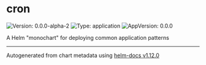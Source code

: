 # cron

![Version: 0.0.0-alpha-2](https://img.shields.io/badge/Version-0.0.0--alpha--2-informational?style=flat-square) ![Type: application](https://img.shields.io/badge/Type-application-informational?style=flat-square) ![AppVersion: 0.0.0](https://img.shields.io/badge/AppVersion-0.0.0-informational?style=flat-square)

A Helm "monochart" for deploying common application patterns

----------------------------------------------
Autogenerated from chart metadata using [helm-docs v1.12.0](https://github.com/norwoodj/helm-docs/releases/v1.12.0)
